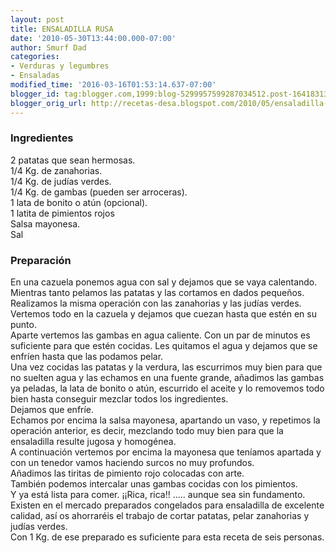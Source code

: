```yaml
---
layout: post
title: ENSALADILLA RUSA
date: '2010-05-30T13:44:00.000-07:00'
author: Smurf Dad
categories:
- Verduras y legumbres
- Ensaladas
modified_time: '2016-03-16T01:53:14.637-07:00'
blogger_id: tag:blogger.com,1999:blog-5299957599287034512.post-1641831302197843787
blogger_orig_url: http://recetas-desa.blogspot.com/2010/05/ensaladilla-rusa.html
---
```


<h3>Ingredientes</h3>2 patatas que sean hermosas.<br />1/4 Kg. de zanahorias.<br />1/4 Kg. de judías verdes.<br />1/4 Kg. de gambas (pueden ser arroceras).<br />1 lata de bonito o atún (opcional).<br />1 latita de pimientos rojos<br />Salsa mayonesa.<br />Sal<br /><h3>Preparación</h3>En una cazuela ponemos agua con sal y dejamos que se vaya calentando. Mientras tanto pelamos las patatas y las cortamos en dados pequeños. Realizamos la misma operación con las zanahorias y las judías verdes. Vertemos todo en la cazuela y dejamos que cuezan hasta que estén en su  punto.<br />Aparte vertemos las gambas en agua caliente. Con un par de minutos es suficiente para que estén cocidas. Les quitamos el agua y dejamos que se enfríen hasta que las podamos pelar.<br />Una vez cocidas las patatas y la verdura, las escurrimos muy bien para que no suelten agua y las echamos en una fuente grande, añadimos las gambas ya peladas, la lata de bonito o atún, escurrido el aceite y lo removemos todo bien hasta conseguir mezclar todos los ingredientes.<br />Dejamos que enfríe.<br />Echamos por encima la salsa mayonesa, apartando un vaso, y repetimos la operación anterior, es decir, mezclando todo muy bien para que la ensaladilla resulte jugosa y homogénea.<br />A continuación vertemos por encima la mayonesa que teníamos apartada y con un tenedor vamos haciendo surcos no muy profundos.<br />Añadimos las tiritas de pimiento rojo colocadas con arte.<br />También podemos intercalar unas gambas cocidas con los pimientos.<br />Y ya está lista para comer. ¡¡Rica, rica!! ..... aunque sea sin fundamento.<br />Existen en el mercado preparados congelados para ensaladilla de excelente calidad, así os ahorraréis el trabajo de cortar patatas, pelar zanahorias y judías verdes.<br />Con 1 Kg. de ese preparado es suficiente para esta receta de seis personas.